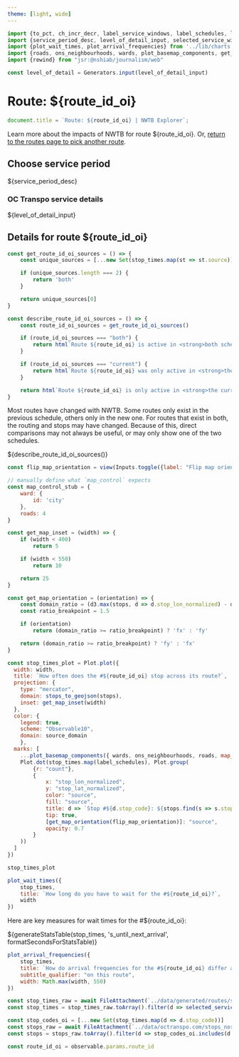 ```yaml
---
theme: [light, wide]
---
```


```js
import {to_pct, ch_incr_decr, label_service_windows, label_schedules, label_route_ids, generateStatsTable, formatSecondsForStatsTable, source_domain} from '../lib/helpers.js'
import {service_period_desc, level_of_detail_input, selected_service_windows, selected_service_ids} from '../lib/controls.js'
import {plot_wait_times, plot_arrival_frequencies} from '../lib/charts.js'
import {roads, ons_neighbourhoods, wards, plot_basemap_components, get_map_domain, stops_to_geojson} from '../lib/maps.js' // TODO: verify which, if any, of these is necessary
import {rewind} from "jsr:@nshiab/journalism/web"

const level_of_detail = Generators.input(level_of_detail_input)
```

# Route: ${route_id_oi}

```js
document.title = `Route: ${route_id_oi} | NWTB Explorer`;
```

Learn more about the impacts of NWTB for route ${route_id_oi}. Or, [return to the routes page to pick another route](/routes).

## Choose service period

${service_period_desc}

<div class="grid grid-cols-2" style="grid-auto-rows: auto;">
	<div class="card">
		<h3>OC Transpo service details</h3>
		${level_of_detail_input}
	</div>
</div>


## Details for route ${route_id_oi}

```js
const get_route_id_oi_sources = () => {
    const unique_sources = [...new Set(stop_times.map(st => st.source))]

    if (unique_sources.length === 2) {
        return 'both'
    }

    return unique_sources[0]
}

const describe_route_id_oi_sources = () => {
    const route_id_oi_sources = get_route_id_oi_sources()

    if (route_id_oi_sources === "both") {
        return html`Route ${route_id_oi} is active in <strong>both schedules</strong>.`
    }

    if (route_id_oi_sources === "current") {
        return html`Route ${route_id_oi} was only active in <strong>the previous schedule</strong>.`
    }

    return html`Route ${route_id_oi} is only active in <strong>the current schedule</strong>.`
}
```

<div class="caution">
    <p>Most routes have changed with NWTB. Some routes only exist in the previous schedule, others only in the new one. For routes that exist in both, the routing and stops may have changed. Because of this, direct comparisons may not always be useful, or may only show one of the two schedules.</p>
    <p>${describe_route_id_oi_sources()}</p>
</div>

```js
const flip_map_orientation = view(Inputs.toggle({label: "Flip map orientation (can help with wide / long routes)"}))
```

```js
// manually define what `map_control` expects
const map_control_stub = {
    ward: {
        id: 'city'
    },
    roads: 4
}

const get_map_inset = (width) => {
    if (width < 400)
        return 5

    if (width < 550)
        return 10

    return 25
}

const get_map_orientation = (orientation) => {
    const domain_ratio = (d3.max(stops, d => d.stop_lon_normalized) - d3.min(stops, d => d.stop_lon_normalized)) / (d3.max(stops, d => d.stop_lat_normalized) - d3.min(stops, d => d.stop_lat_normalized)) // aspect ratio of rendered stops
    const ratio_breakpoint = 1.5

    if (orientation)
        return (domain_ratio >= ratio_breakpoint) ? 'fx' : 'fy'

    return (domain_ratio >= ratio_breakpoint) ? 'fy' : 'fx'
}

const stop_times_plot = Plot.plot({
  width: width,
  title: `How often does the #${route_id_oi} stop across its route?`,
  projection: {
    type: "mercator",
    domain: stops_to_geojson(stops),
    inset: get_map_inset(width)
  },
  color: {
    legend: true,
    scheme: "Observable10",
    domain: source_domain
    },
  marks: [
    ...plot_basemap_components({ wards, ons_neighbourhoods, roads, map_control: map_control_stub }),
    Plot.dot(stop_times.map(label_schedules), Plot.group(
        {r: "count"},
        {
            x: "stop_lon_normalized",
            y: "stop_lat_normalized",
            color: "source",
            fill: "source",
            title: d => `Stop #${d.stop_code}: ${stops.find(s => s.stop_code === d.stop_code).stop_name_normalized}`,
            tip: true,
            [get_map_orientation(flip_map_orientation)]: "source",
            opacity: 0.7
        }
    ))
  ]
})
```

```js
stop_times_plot
```

```js
plot_wait_times({
    stop_times,
    title: `How long do you have to wait for the #${route_id_oi}?`,
    width
})
```

Here are key measures for wait times for the #${route_id_oi}:

${generateStatsTable(stop_times, 's_until_next_arrival', formatSecondsForStatsTable)}


```js
plot_arrival_frequencies({
    stop_times,
    title: `How do arrival frequencies for the #${route_id_oi} differ across service windows?`,
    subtitle_qualifier: "on this route",
    width: Math.max(width, 550)
})
```


<!-- Loading -->


```js
const stop_times_raw = await FileAttachment(`../data/generated/routes/stop_times/${observable.params.route_id}.parquet`).parquet()
const stop_times = stop_times_raw.toArray().filter(d => selected_service_windows(level_of_detail).includes(d.service_window) && selected_service_ids(level_of_detail).includes(d.service_id))
```

```js
const stop_codes_oi = [...new Set(stop_times.map(d => d.stop_code))]
const stops_raw = await FileAttachment(`../data/octranspo.com/stops_normalized.parquet`).parquet()
const stops = stops_raw.toArray().filter(d => stop_codes_oi.includes(d.stop_code))
```

```js
const route_id_oi = observable.params.route_id
```

